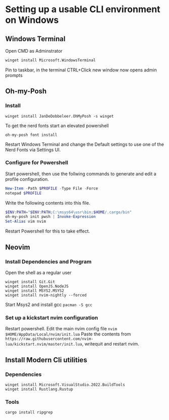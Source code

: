# Setting up a usable CLI environment on Windows 

## Windows Terminal
Open CMD as Adminstrator
``` cmd
winget install Microsoft.WindowsTerminal

```

Pin to taskbar, in the terminal CTRL+Click new window now opens admin prompts

## Oh-my-Posh

### Install
```
winget install JanDeDobbeleer.OhMyPosh -s winget
```
To get the nerd fonts start an elevated powershell
```
oh-my-posh font install
```
Restart Windows Terminal and change the Default settings to use one of the Nerd Fonts via Settings UI.

### Configure for Powershell

Start powershell, then use the follwing commands to generate and edit a profile configuration.
``` ps1
New-Item -Path $PROFILE -Type File -Force
notepad $PROFILE
```

Write the following contents into this file.
``` ps1
$ENV:PATH="$ENV:PATH;C:\msys64\usr\bin;$HOME/.cargo/bin"
oh-my-posh init pwsh | Invoke-Expression
Set-Alias vim nvim
```
Restart Powershell for this to take effect.

## Neovim

### Install Dependencies and Program
Open the shell as a regular user
```
winget install Git.Git
winget install OpenJS.NodeJS
winget install MSYS2.MSYS2
winget install nvim-nightly --forced
```

Start Msys2 and install gcc
`pacman -S gcc`


### Set up a kickstart nvim configuration
Restart powershell.
Edit the main nvim config file `nvim $HOME/AppData/Local/nvim/init.lua`
Paste the contents from `https://raw.githubusercontent.com/nvim-lua/kickstart.nvim/master/init.lua`, writequit and restart nvim.

## Install Modern Cli utilities

### Dependencies
``` 
winget install Microsoft.VisualStudio.2022.BuildTools
winget install Rustlang.Rustup
```

### Tools
```
cargo install ripgrep
```
